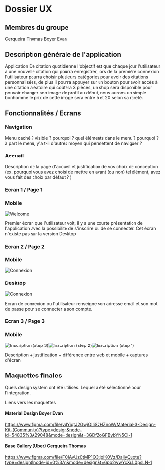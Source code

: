 # Dossier UX

## Membres du groupe
Cerqueira Thomas
Boyer Evan
## Description générale de l'application
 Application De citation quotidienne l'objectif est que chaque jour l'utilisateur à une nouvelle citation qui pourra enregistrer, lors de la première connexion l'utilisateur pourra choisir plusieurs catégories pour avoir des citations personnalisées, de plus il pourra appuyer sur un bouton pour avoir accès à une citation aléatoire qui coûtera 3 pièces, un shop sera disponible pour pouvoir changer son image de profil au début, nous aurons un simple bonhomme le prix de cette image sera entre 5 et 20 selon sa rareté.
## Fonctionnalités / Ecrans
### Navigation
Menu caché ? visible ? pourquoi ? quel éléments dans le menu ? pourquoi ? à part le menu, y'a t-il d'autres moyen qui permettent de naviguer ? 
### Accueil
Description de la page d'accueil et justification de vos choix de conception (ex. pourquoi vous avez choisi de mettre en avant (ou non) tel élément, avez vous fait des choix par défaut ?  )

### Ecran 1 / Page 1
### Mobile
![Welcome](https://github.com/mmicastres/sae401-cerqueira_thomas-boyer_evan/assets/150169319/e14677d7-1592-4ea5-bdcc-2f50badef09f)

Premier écran que l'utilisateur voit, il y a une courte présentation de l'application avec la possibilité de s'inscrire ou de se connecter. Cet écran n'existe pas sur la version Desktop
### Ecran 2 / Page 2
### Mobile
![Connexion](https://github.com/mmicastres/sae401-cerqueira_thomas-boyer_evan/assets/150169319/bf18729a-725d-42a4-b00a-bbe26cabdd0d)

### Desktop
![Connexion](https://github.com/mmicastres/sae401-cerqueira_thomas-boyer_evan/assets/150169319/4f6e72db-d913-4986-9d01-ea805f1cdfee)

Ecran de connexion ou l'utilisateur renseigne son adresse email et son mot de passe pour se connecter a son compte.

### Ecran 3 / Page 3
### Mobile
![Inscription (step 3)](https://github.com/mmicastres/sae401-cerqueira_thomas-boyer_evan/assets/150169319/c7c831a7-b365-4dd0-9a02-deaa3ee384be)![Inscription (step 2)](https://github.com/mmicastres/sae401-cerqueira_thomas-boyer_evan/assets/150169319/a75ea03c-e282-44e3-910c-3c5def2bc735)![Inscription (step 1)](https://github.com/mmicastres/sae401-cerqueira_thomas-boyer_evan/assets/150169319/ad99f623-099f-4400-acfc-fbdef54181c4)

Description + justification + différence entre web et mobile + captures d'écran

## Maquettes finales
Quels design system ont été utilisés. Lequel a été sélectionné pour l'integration.

Liens vers les maquettes 

#### Material Design Boyer Evan
https://www.figma.com/file/ydYiqtJ2GwjOIIiS2HZnoW/Material-3-Design-Kit-(Community)?type=design&node-id=54835%3A29048&mode=design&t=3GDfZoGFBybYN5Cl-1

#### Base Gallery (Uber) Cerqueira Thomas
https://www.figma.com/file/FOIAvUz0tMP1Q3tjoiK0Vz/DailyQuote?type=design&node-id=0%3A1&mode=design&t=6po2wwYcXuL0psLN-1
